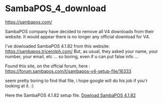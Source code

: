 # SambaPOS_4_download

https://sambapos.com/

SambaPOS company have decided to remove all V4 downloads from their website.
It would appear there is no longer any official download for V4.

I've dowloaded SambaPOS 4.1.82 from this website: https://sambapos.tricerolph.com/
But, as usual, they asked your name, your number, your email, etc ...  so boring, even if u can put false info ...

Found this site, on the offcial forum, here :
https://forum.sambapos.com/t/sambapos-v4-setup-file/16333

seem pretty boring to find that file, i hope google will do his job if you'r looking at it. :)


Here the SambaPOS 4.1.82 setup file.
[Dowload SambaPOS 4.1.82](SambaSetup4182.exe)
